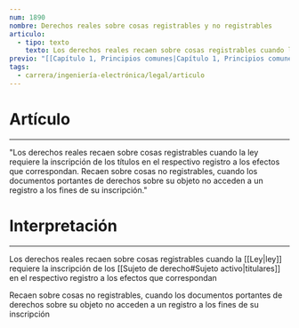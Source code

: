 ```yaml
---
num: 1890
nombre: Derechos reales sobre cosas registrables y no registrables
articulo:
  - tipo: texto
    texto: Los derechos reales recaen sobre cosas registrables cuando la ley requiere la inscripción de los títulos en el respectivo registro a los efectos que correspondan. Recaen sobre cosas no registrables, cuando los documentos portantes de derechos sobre su objeto no acceden a un registro a los fines de su inscripción.
previo: "[[Capítulo 1, Principios comunes|Capítulo 1, Principios comunes]]"
tags:
  - carrera/ingeniería-electrónica/legal/articulo
---
```

# Artículo
---
"Los derechos reales recaen sobre cosas registrables cuando la ley requiere la inscripción de los títulos en el respectivo registro a los efectos que correspondan. Recaen sobre cosas no registrables, cuando los documentos portantes de derechos sobre su objeto no acceden a un registro a los fines de su inscripción."

# Interpretación
---
Los derechos reales recaen sobre cosas registrables cuando la [[Ley|ley]] requiere la inscripción de los [[Sujeto de derecho#Sujeto activo|titulares]] en el respectivo registro a los efectos que correspondan

Recaen sobre cosas no registrables, cuando los documentos portantes de derechos sobre su objeto no acceden a un registro a los fines de su inscripción

